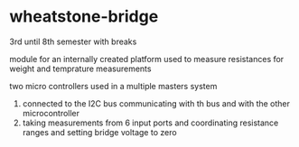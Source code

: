 # wheatstone-bridge
3rd until 8th semester with breaks 

module for an internally created platform used to measure resistances for weight and temprature measurements

two micro controllers used in a multiple masters system
1. connected to the I2C bus communicating with th bus and with the other microcontroller
2. taking measurements from 6 input ports and coordinating resistance ranges and setting bridge voltage to zero 
